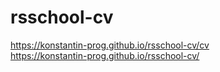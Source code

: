 # rsschool-cv
https://konstantin-prog.github.io/rsschool-cv/cv
<br>
https://konstantin-prog.github.io/rsschool-cv/
